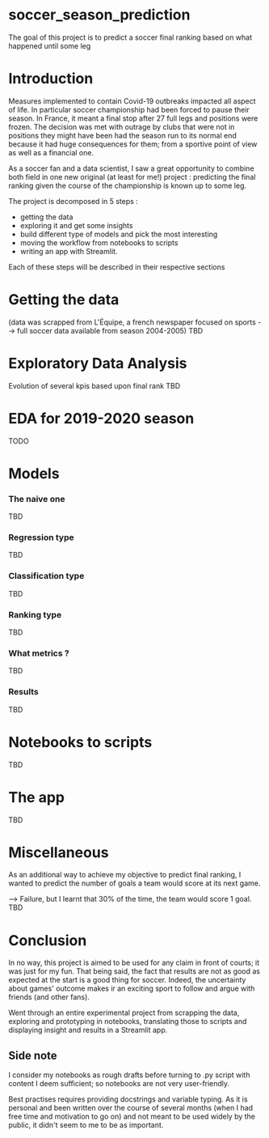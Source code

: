 # soccer_season_prediction
The goal of this project is to predict a soccer final ranking based on what happened until some leg

# Introduction

Measures implemented to contain Covid-19 outbreaks impacted all aspect of life. In particular soccer championship had been forced to pause their season. In France, it meant a final stop after 27 full legs and positions were frozen. The decision was met with outrage by clubs that were not in positions they might have been had the season run to its normal end because it had huge consequences for them; from a sportive point of view as well as a financial one.

As a soccer fan and a data scientist, I saw a great opportunity to combine both field in one new original (at least for me!) project : predicting the final ranking given the course of the championship is known up to some leg.

The project is decomposed in 5 steps :
- getting the data
- exploring it and get some insights
- build different type of models and pick the most interesting
- moving the workflow from notebooks to scripts 
- writing an app with Streamlit.

Each of these steps will be described in their respective sections

# Getting the data

(data was scrapped from L'Équipe, a french newspaper focused on sports --> full soccer data available from season 2004-2005)
TBD 

# Exploratory Data Analysis

Evolution of several kpis based upon final rank
TBD 

# EDA for 2019-2020 season

TODO

# Models

### The naive one
TBD 

### Regression type
TBD 

### Classification type
TBD 

### Ranking type
TBD 

### What metrics ?
TBD 

### Results
TBD 

# Notebooks to scripts
TBD 

# The app
TBD 

# Miscellaneous

As an additional way to achieve my objective to predict final ranking, I wanted to predict the number of goals a team would score at its next game.

--> Failure, but I learnt that 30% of the time, the team would score 1 goal.
TBD 

# Conclusion

In no way, this project is aimed to be used for any claim in front of courts; it was just for my fun. 
That being said, the fact that results are not as good as expected at the start is a good thing for soccer. Indeed, the uncertainty about games' outcome makes ir an exciting sport to follow and argue with friends (and other fans).

Went through an entire experimental project from scrapping the data, exploring and prototyping in notebooks, translating 
those to scripts and displaying insight and results in a Streamlit app.

## Side note
I consider my notebooks as rough drafts before turning to .py script with content I deem sufficient; so notebooks are not very user-friendly.

Best practises requires providing docstrings and variable typing. As it is personal and been written over the course of several months (when I had free time and motivation to go on)
and not meant to be used widely by the public, it didn't seem to me to be as important.



